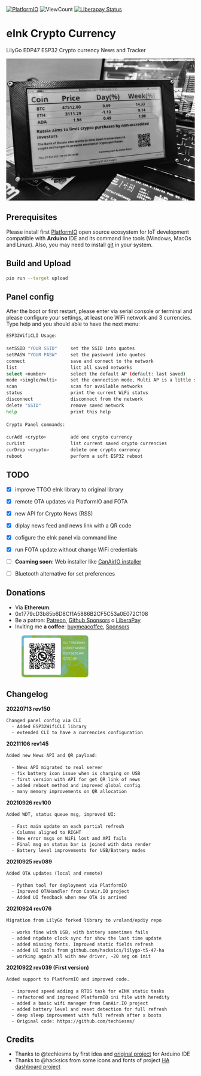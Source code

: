 [![PlatformIO](https://github.com/hpsaturn/crypto-currency/workflows/PlatformIO/badge.svg)](https://github.com/hpsaturn/crypto-currency/actions/) ![ViewCount](https://views.whatilearened.today/views/github/hpsaturn/crypto-currency.svg) [![Liberapay Status](http://img.shields.io/liberapay/receives/hpsaturn.svg?logo=liberapay)](https://liberapay.com/hpsaturn)

# eInk Crypto Currency

LilyGo EDP47 ESP32 Crypto currency News and Tracker

![preview](images/photo.jpg)
## Prerequisites

Please install first [PlatformIO](http://platformio.org/) open source ecosystem for IoT development compatible with **Arduino** IDE and its command line tools (Windows, MacOs and Linux). Also, you may need to install [git](http://git-scm.com/) in your system.

## Build and Upload
```bash
pio run --target upload
```

## Panel config

After the boot or first restart, please enter via serial console or terminal and please configure your settings, at least one WiFi network and 3 currencies. Type help and you should able to have the next menu:

```bash
ESP32WifiCLI Usage:

setSSID "YOUR SSID"     set the SSID into quotes
setPASW "YOUR PASW"     set the password into quotes
connect                 save and connect to the network
list                    list all saved networks
select <number>         select the default AP (default: last saved)
mode <single/multi>     set the connection mode. Multi AP is a little slow
scan                    scan for available networks
status                  print the current WiFi status
disconnect              disconnect from the network
delete "SSID"           remove saved network
help                    print this help

Crypto Panel commands:

curAdd <crypto>         add one crypto currency
curList                 list current saved crypto currencies
curDrop <crypto>        delete one crypto currency
reboot                  perform a soft ESP32 reboot
```

## TODO

- [x] improve TTGO eInk library to original library
- [x] remote OTA updates via PlatformIO and FOTA
- [x] new API for Crypto News (RSS)
- [x] diplay news feed and news link with a QR code
- [x] cofigure the eInk panel via command line
- [x] run FOTA update without change WiFi credentials
- [ ] **Coaming soon**: Web installer like [CanAirIO installer](https://canair.io/installer)
- [ ] Bluetooth alternative for set preferences


## Donations

- Via **Ethereum**:
- 0x1779cD3b85b6D8Cf1A5886B2CF5C53a0E072C108
- Be a patron: [Patreon](https://www.patreon.com/hpsaturn), [Github Sponsors](https://github.com/sponsors/hpsaturn) o [LiberaPay](https://liberapay.com/hpsaturn)
- Inviting me **a coffee**: [buymeacoffee](https://www.buymeacoffee.com/hpsaturn), [Sponsors](https://github.com/sponsors/hpsaturn?frequency=one-time)

<a href="images/ethereum_donation_address.png" target="_blank" style="padding-left: 40px" ><img src="images/ethereum_donation_address.png" width="180" ></a>

## Changelog

**20220713 rev150**
```
Changed panel config via CLI
  - Added ESP32WifiCLI library
  - extended CLI to have a currencies configuration
```

**20211106 rev145**

```
Added new News API and QR payload:

  - News API migrated to real server 
  - fix battery icon issue when is charging on USB 
  - first version with API for get QR link of news
  - added reboot method and improved global config
  - many memory improvements on QR allocation
``` 

**20210926 rev100**

```
Added WDT, status queue msg, improved UI:

  - Fast main update on each partial refresh
  - Columns aligned to RIGHT
  - New error msgs on WiFi lost and API fails
  - Final msg on status bar is joined with data render
  - Battery level improvements for USB/Battery modes
``` 

**20210925 rev089**

```
Added OTA updates (local and remote)

  - Python tool for deployment via PlatformIO
  - Improved OTAHandler from CanAir.IO project
  - Added UI feedback when new OTA is arrived
``` 

**20210924 rev076**

```
Migration from LilyGo forked library to vroland/epdiy repo

  - works fine with USB, with battery sometimes fails
  - added ntpdate clock sync for show the last time update
  - added missing fonts. Improved static fields refresh
  - added UI tools from github.com/hacksics/lilygo-t5-47-ha
  - working again all with new driver, ~20 seg on init
``` 

**20210922 rev039 (First version)**

```
Added support to PlatformIO and improved code.

  - improved speed adding a RTOS task for eINK static tasks
  - refactored and improved PlatformIO ini file with heredity
  - added a basic wifi manager from CanAir.IO project
  - added battery level and reset detection for full refresh
  - deep sleep improvement with full refresh after x boots
  - Original code: https://github.com/techiesms/  
``` 

## Credits

- Thanks to @techiesms by first idea and [original project](https://github.com/techiesms/) for Arduino IDE
- Thanks to @hacksics from some icons and fonts of project [HA dashboard project](https://github.com/hacksics/lilygo-t5-47-ha)

 
